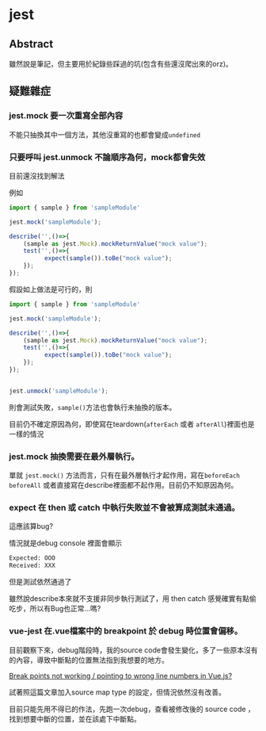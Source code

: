 # jest

## Abstract

雖然說是筆記，但主要用於紀錄些踩過的坑(包含有些還沒爬出來的orz)。

## 疑難雜症

### jest.mock 要一次重寫全部內容

不能只抽換其中一個方法，其他沒重寫的也都會變成`undefined`

### 只要呼叫 jest.unmock 不論順序為何，mock都會失效

目前還沒找到解法

例如

```typescript
import { sample } from 'sampleModule'

jest.mock('sampleModule');

describe('',()=>{
    (sample as jest.Mock).mockReturnValue("mock value");
    test('',()=>{
          expect(sample()).toBe("mock value");
    });
});
```

假設如上做法是可行的，則

```typescript
import { sample } from 'sampleModule'

jest.mock('sampleModule');

describe('',()=>{
    (sample as jest.Mock).mockReturnValue("mock value");
    test('',()=>{
          expect(sample()).toBe("mock value");
    });
});


jest.unmock('sampleModule');
```

則會測試失敗，`sample()`方法也會執行未抽換的版本。

目前仍不確定原因為何，即使寫在teardown(`afterEach` 或者 `afterAll`)裡面也是一樣的情況

### jest.mock 抽換需要在最外層執行。

單就 `jest.mock()` 方法而言，只有在最外層執行才起作用，寫在`beforeEach` `beforeAll` 或者直接寫在describe裡面都不起作用。目前仍不知原因為何。

### expect 在 then 或 catch 中執行失敗並不會被算成測試未通過。

這應該算bug?

情況就是debug console 裡面會顯示 

```bash
Expected: OOO
Received: XXX
```

但是測試依然通過了

雖然說describe本來就不支援非同步執行測試了，用 then catch 感覺確實有點偷吃步，所以有Bug也正常...嗎?

### vue-jest 在.vue檔案中的 breakpoint 於 debug 時位置會偏移。

目前觀察下來，debug階段時，我的source code會發生變化，多了一些原本沒有的內容，導致中斷點的位置無法指到我想要的地方。

[Break points not working / pointing to wrong line numbers in Vue.js?](https://www.nightprogrammer.com/vue-js/break-points-not-working-pointing-to-wrong-line-numbers-vue-js/)

試著照這篇文章加入source map type 的設定，但情況依然沒有改善。

目前只能先用不得已的作法，先跑一次debug，查看被修改後的 source code ，找到想要中斷的位置，並在該處下中斷點。
